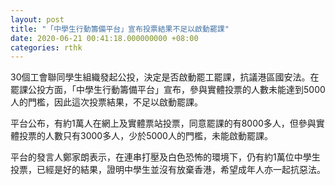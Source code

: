 ```yaml
---
layout: post
title: "「中學生行動籌備平台」宣布投票結果不足以啟動罷課"
date: 2020-06-21 00:41:18.000000000 +08:00
categories: rthk
---
```


30個工會聯同學生組織發起公投，決定是否啟動罷工罷課，抗議港區國安法。在罷課公投方面，「中學生行動籌備平台」宣布，參與實體投票的人數未能達到5000人的門檻，因此這次投票結果，不足以啟動罷課。

平台公布，有約1萬人在網上及實體票站投票，同意罷課的有8000多人，但參與實體投票的人數只有3000多人，少於5000人的門檻，未能啟動罷課。

平台的發言人鄭家朗表示，在連串打壓及白色恐怖的環境下，仍有約1萬位中學生投票，已經是好的結果，證明中學生並沒有放棄香港，希望成年人亦一起抗惡法。
